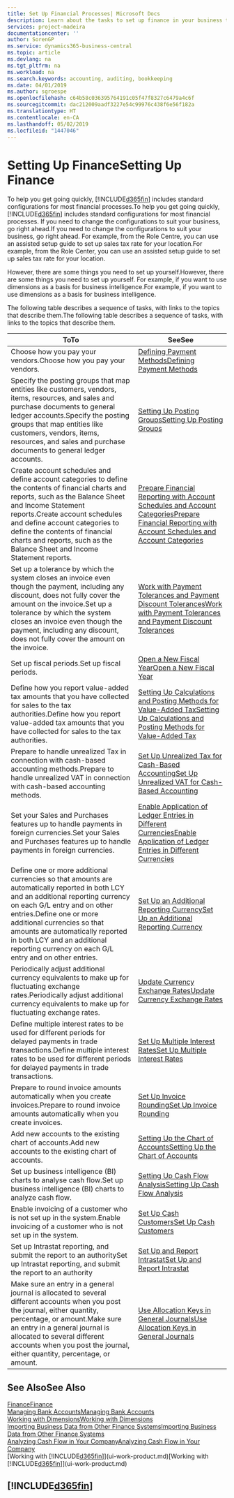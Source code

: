```yaml
---
title: Set Up Financial Processes| Microsoft Docs
description: Learn about the tasks to set up finance in your business to suit all your accounting, auditing, or bookkeeping needs.
services: project-madeira
documentationcenter: ''
author: SorenGP
ms.service: dynamics365-business-central
ms.topic: article
ms.devlang: na
ms.tgt_pltfrm: na
ms.workload: na
ms.search.keywords: accounting, auditing, bookkeeping
ms.date: 04/01/2019
ms.author: sgroespe
ms.openlocfilehash: c64b58c036395764191c05f47f8327c6479a4c6f
ms.sourcegitcommit: dac212009aadf3227e54c99976c438f6e56f182a
ms.translationtype: HT
ms.contentlocale: en-CA
ms.lasthandoff: 05/02/2019
ms.locfileid: "1447046"
---
```

# <a name="setting-up-finance"></a><span data-ttu-id="108f9-103">Setting Up Finance</span><span class="sxs-lookup"><span data-stu-id="108f9-103">Setting Up Finance</span></span>
<span data-ttu-id="108f9-104">To help you get going quickly, [!INCLUDE[d365fin](includes/d365fin_md.md)] includes standard configurations for most financial processes.</span><span class="sxs-lookup"><span data-stu-id="108f9-104">To help you get going quickly, [!INCLUDE[d365fin](includes/d365fin_md.md)] includes standard configurations for most financial processes.</span></span> <span data-ttu-id="108f9-105">If you need to change the configurations to suit your business, go right ahead.</span><span class="sxs-lookup"><span data-stu-id="108f9-105">If you need to change the configurations to suit your business, go right ahead.</span></span> <span data-ttu-id="108f9-106">For example, from the Role Centre, you can use an assisted setup guide to set up sales tax rate for your location.</span><span class="sxs-lookup"><span data-stu-id="108f9-106">For example, from the Role Center, you can use an assisted setup guide to set up sales tax rate for your location.</span></span>  

<span data-ttu-id="108f9-107">However, there are some things you need to set up yourself.</span><span class="sxs-lookup"><span data-stu-id="108f9-107">However, there are some things you need to set up yourself.</span></span> <span data-ttu-id="108f9-108">For example, if you want to use dimensions as a basis for business intelligence.</span><span class="sxs-lookup"><span data-stu-id="108f9-108">For example, if you want to use dimensions as a basis for business intelligence.</span></span>  

<span data-ttu-id="108f9-109">The following table describes a sequence of tasks, with links to the topics that describe them.</span><span class="sxs-lookup"><span data-stu-id="108f9-109">The following table describes a sequence of tasks, with links to the topics that describe them.</span></span>

| <span data-ttu-id="108f9-110">To</span><span class="sxs-lookup"><span data-stu-id="108f9-110">To</span></span> | <span data-ttu-id="108f9-111">See</span><span class="sxs-lookup"><span data-stu-id="108f9-111">See</span></span> |
| --- | --- |
| <span data-ttu-id="108f9-112">Choose how you pay your vendors.</span><span class="sxs-lookup"><span data-stu-id="108f9-112">Choose how you pay your vendors.</span></span> |[<span data-ttu-id="108f9-113">Defining Payment Methods</span><span class="sxs-lookup"><span data-stu-id="108f9-113">Defining Payment Methods</span></span>](finance-payment-methods.md) |
| <span data-ttu-id="108f9-114">Specify the posting groups that map entities like customers, vendors, items, resources, and sales and purchase documents to general ledger accounts.</span><span class="sxs-lookup"><span data-stu-id="108f9-114">Specify the posting groups that map entities like customers, vendors, items, resources, and sales and purchase documents to general ledger accounts.</span></span> |[<span data-ttu-id="108f9-115">Setting Up Posting Groups</span><span class="sxs-lookup"><span data-stu-id="108f9-115">Setting Up Posting Groups</span></span>](finance-posting-groups.md)|
|<span data-ttu-id="108f9-116">Create account schedules and define account categories to define the contents of financial charts and reports, such as the Balance Sheet and Income Statement reports.</span><span class="sxs-lookup"><span data-stu-id="108f9-116">Create account schedules and define account categories to define the contents of financial charts and reports, such as the Balance Sheet and Income Statement reports.</span></span>|[<span data-ttu-id="108f9-117">Prepare Financial Reporting with Account Schedules and Account Categories</span><span class="sxs-lookup"><span data-stu-id="108f9-117">Prepare Financial Reporting with Account Schedules and Account Categories</span></span>](bi-how-work-account-schedule.md)|
|<span data-ttu-id="108f9-118">Set up a tolerance by which the system closes an invoice even though the payment, including any discount, does not fully cover the amount on the invoice.</span><span class="sxs-lookup"><span data-stu-id="108f9-118">Set up a tolerance by which the system closes an invoice even though the payment, including any discount, does not fully cover the amount on the invoice.</span></span>|[<span data-ttu-id="108f9-119">Work with Payment Tolerances and Payment Discount Tolerances</span><span class="sxs-lookup"><span data-stu-id="108f9-119">Work with Payment Tolerances and Payment Discount Tolerances</span></span>](finance-payment-tolerance-and-payment-discount-tolerance.md)|
| <span data-ttu-id="108f9-120">Set up fiscal periods.</span><span class="sxs-lookup"><span data-stu-id="108f9-120">Set up fiscal periods.</span></span> |[<span data-ttu-id="108f9-121">Open a New Fiscal Year</span><span class="sxs-lookup"><span data-stu-id="108f9-121">Open a New Fiscal Year</span></span>](finance-how-open-new-fiscal-year.md) |
| <span data-ttu-id="108f9-122">Define how you report value-added tax amounts that you have collected for sales to the tax authorities.</span><span class="sxs-lookup"><span data-stu-id="108f9-122">Define how you report value-added tax amounts that you have collected for sales to the tax authorities.</span></span> |[<span data-ttu-id="108f9-123">Setting Up Calculations and Posting Methods for Value-Added Tax</span><span class="sxs-lookup"><span data-stu-id="108f9-123">Setting Up Calculations and Posting Methods for Value-Added Tax</span></span>](finance-setup-vat.md)|
|<span data-ttu-id="108f9-124">Prepare to handle unrealized Tax in connection with cash-based accounting methods.</span><span class="sxs-lookup"><span data-stu-id="108f9-124">Prepare to handle unrealized VAT in connection with cash-based accounting methods.</span></span>|[<span data-ttu-id="108f9-125">Set Up Unrealized Tax for Cash-Based Accounting</span><span class="sxs-lookup"><span data-stu-id="108f9-125">Set Up Unrealized VAT for Cash-Based Accounting</span></span>](finance-setup-unrealized-vat.md)|
| <span data-ttu-id="108f9-126">Set your Sales and Purchases features up to handle payments in foreign currencies.</span><span class="sxs-lookup"><span data-stu-id="108f9-126">Set your Sales and Purchases features up to handle payments in foreign currencies.</span></span>|[<span data-ttu-id="108f9-127">Enable Application of Ledger Entries in Different Currencies</span><span class="sxs-lookup"><span data-stu-id="108f9-127">Enable Application of Ledger Entries in Different Currencies</span></span>](finance-how-enable-application-ledger-entries-different-currencies.md)
|<span data-ttu-id="108f9-128">Define one or more additional currencies so that amounts are automatically reported in both LCY and an additional reporting currency on each G/L entry and on other entries.</span><span class="sxs-lookup"><span data-stu-id="108f9-128">Define one or more additional currencies so that amounts are automatically reported in both LCY and an additional reporting currency on each G/L entry and on other entries.</span></span>|[<span data-ttu-id="108f9-129">Set Up an Additional Reporting Currency</span><span class="sxs-lookup"><span data-stu-id="108f9-129">Set Up an Additional Reporting Currency</span></span>](finance-how-setup-additional-currencies.md)|
|<span data-ttu-id="108f9-130">Periodically adjust additional currency equivalents to make up for fluctuating exchange rates.</span><span class="sxs-lookup"><span data-stu-id="108f9-130">Periodically adjust additional currency equivalents to make up for fluctuating exchange rates.</span></span>|[<span data-ttu-id="108f9-131">Update Currency Exchange Rates</span><span class="sxs-lookup"><span data-stu-id="108f9-131">Update Currency Exchange Rates</span></span>](finance-how-update-currencies.md)|
|<span data-ttu-id="108f9-132">Define multiple interest rates to be used for different periods for delayed payments in trade transactions.</span><span class="sxs-lookup"><span data-stu-id="108f9-132">Define multiple interest rates to be used for different periods for delayed payments in trade transactions.</span></span>|[<span data-ttu-id="108f9-133">Set Up Multiple Interest Rates</span><span class="sxs-lookup"><span data-stu-id="108f9-133">Set Up Multiple Interest Rates</span></span>](finance-how-to-set-up-multiple-interest-rates.md)|
|<span data-ttu-id="108f9-134">Prepare to round invoice amounts automatically when you create invoices.</span><span class="sxs-lookup"><span data-stu-id="108f9-134">Prepare to round invoice amounts automatically when you create invoices.</span></span>|[<span data-ttu-id="108f9-135">Set Up Invoice Rounding</span><span class="sxs-lookup"><span data-stu-id="108f9-135">Set Up Invoice Rounding</span></span>](finance-set-up-invoice-rounding.md)|
| <span data-ttu-id="108f9-136">Add new accounts to the existing chart of accounts.</span><span class="sxs-lookup"><span data-stu-id="108f9-136">Add new accounts to the existing chart of accounts.</span></span> |[<span data-ttu-id="108f9-137">Setting Up the Chart of Accounts</span><span class="sxs-lookup"><span data-stu-id="108f9-137">Setting Up the Chart of Accounts</span></span>](finance-setup-chart-accounts.md) |
| <span data-ttu-id="108f9-138">Set up business intelligence (BI) charts to analyse cash flow.</span><span class="sxs-lookup"><span data-stu-id="108f9-138">Set up business intelligence (BI) charts to analyze cash flow.</span></span> |[<span data-ttu-id="108f9-139">Setting Up Cash Flow Analysis</span><span class="sxs-lookup"><span data-stu-id="108f9-139">Setting Up Cash Flow Analysis</span></span>](finance-setup-cash-flow-analyses.md) |
|<span data-ttu-id="108f9-140">Enable invoicing of a customer who is not set up in the system.</span><span class="sxs-lookup"><span data-stu-id="108f9-140">Enable invoicing of a customer who is not set up in the system.</span></span>|[<span data-ttu-id="108f9-141">Set Up Cash Customers</span><span class="sxs-lookup"><span data-stu-id="108f9-141">Set Up Cash Customers</span></span>](finance-how-to-set-up-cash-customers.md)|
| <span data-ttu-id="108f9-142">Set up Intrastat reporting, and submit the report to an authority</span><span class="sxs-lookup"><span data-stu-id="108f9-142">Set up Intrastat reporting, and submit the report to an authority</span></span> | [<span data-ttu-id="108f9-143">Set Up and Report Intrastat</span><span class="sxs-lookup"><span data-stu-id="108f9-143">Set Up and Report Intrastat</span></span>](finance-how-setup-report-intrastat.md)|
|<span data-ttu-id="108f9-144">Make sure an entry in a general journal is allocated to several different accounts when you post the journal, either quantity, percentage, or amount.</span><span class="sxs-lookup"><span data-stu-id="108f9-144">Make sure an entry in a general journal is allocated to several different accounts when you post the journal, either quantity, percentage, or amount.</span></span>|[<span data-ttu-id="108f9-145">Use Allocation Keys in General Journals</span><span class="sxs-lookup"><span data-stu-id="108f9-145">Use Allocation Keys in General Journals</span></span>](ui-how-use-allocation-keys-general-journals.md)|

## <a name="see-also"></a><span data-ttu-id="108f9-146">See Also</span><span class="sxs-lookup"><span data-stu-id="108f9-146">See Also</span></span>
[<span data-ttu-id="108f9-147">Finance</span><span class="sxs-lookup"><span data-stu-id="108f9-147">Finance</span></span>](finance.md)  
[<span data-ttu-id="108f9-148">Managing Bank Accounts</span><span class="sxs-lookup"><span data-stu-id="108f9-148">Managing Bank Accounts</span></span>](bank-manage-bank-accounts.md)  
[<span data-ttu-id="108f9-149">Working with Dimensions</span><span class="sxs-lookup"><span data-stu-id="108f9-149">Working with Dimensions</span></span>](finance-dimensions.md)  
[<span data-ttu-id="108f9-150">Importing Business Data from Other Finance Systems</span><span class="sxs-lookup"><span data-stu-id="108f9-150">Importing Business Data from Other Finance Systems</span></span>](across-import-data-configuration-packages.md)  
[<span data-ttu-id="108f9-151">Analyzing Cash Flow in Your Company</span><span class="sxs-lookup"><span data-stu-id="108f9-151">Analyzing Cash Flow in Your Company</span></span>](finance-analyze-cash-flow.md)  
<span data-ttu-id="108f9-152">[Working with [!INCLUDE[d365fin](includes/d365fin_md.md)]](ui-work-product.md)</span><span class="sxs-lookup"><span data-stu-id="108f9-152">[Working with [!INCLUDE[d365fin](includes/d365fin_md.md)]](ui-work-product.md)</span></span>  

## [!INCLUDE[d365fin](includes/free_trial_md.md)]  
